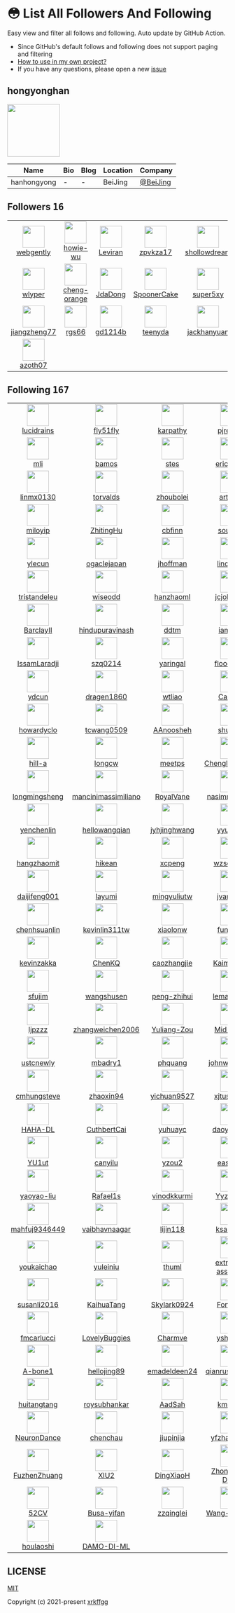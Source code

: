 # 😳 List All Followers And Following

 Easy view and filter all follows and following. Auto update by GitHub Action.

- Since GitHub's default follows and following does not support paging and filtering
- [How to use in my own project?](https://github.com/xrkffgg/list-all-followers-and-following/issues/1)
- If you have any questions, please open a new [issue](https://github.com/xrkffgg/list-all-followers-and-following/issues)

## hongyonghan

<img src="https://avatars.githubusercontent.com/u/53131561?v=4" width="120" />

| Name | Bio | Blog | Location | Company |
| -- | -- | -- | -- | -- |
| hanhongyong | - | - | BeiJing | [@BeiJing](https://github.com/BeiJing) |

## Followers <kbd>16</kbd>

<table>
  <tr>
    <td width="150" align="center">
      <a href="https://github.com/webgently">
        <img src="https://avatars.githubusercontent.com/u/105727142?v=4" width="50" />
        <br />
        webgently
      </a>
    </td>
    <td width="150" align="center">
      <a href="https://github.com/howie-wu">
        <img src="https://avatars.githubusercontent.com/u/98788152?v=4" width="50" />
        <br />
        howie-wu
      </a>
    </td>
    <td width="150" align="center">
      <a href="https://github.com/Leviran">
        <img src="https://avatars.githubusercontent.com/u/72565002?v=4" width="50" />
        <br />
        Leviran
      </a>
    </td>
    <td width="150" align="center">
      <a href="https://github.com/zpvkza17">
        <img src="https://avatars.githubusercontent.com/u/67278628?v=4" width="50" />
        <br />
        zpvkza17
      </a>
    </td>
    <td width="150" align="center">
      <a href="https://github.com/shollowdream">
        <img src="https://avatars.githubusercontent.com/u/66812066?v=4" width="50" />
        <br />
        shollowdream
      </a>
    </td>
  </tr><tr>
    <td width="150" align="center">
      <a href="https://github.com/wlyper">
        <img src="https://avatars.githubusercontent.com/u/62128180?v=4" width="50" />
        <br />
        wlyper
      </a>
    </td>
    <td width="150" align="center">
      <a href="https://github.com/cheng-orange">
        <img src="https://avatars.githubusercontent.com/u/59793503?v=4" width="50" />
        <br />
        cheng-orange
      </a>
    </td>
    <td width="150" align="center">
      <a href="https://github.com/JdaDong">
        <img src="https://avatars.githubusercontent.com/u/51486235?v=4" width="50" />
        <br />
        JdaDong
      </a>
    </td>
    <td width="150" align="center">
      <a href="https://github.com/SpoonerCake">
        <img src="https://avatars.githubusercontent.com/u/49234232?v=4" width="50" />
        <br />
        SpoonerCake
      </a>
    </td>
    <td width="150" align="center">
      <a href="https://github.com/super5xy">
        <img src="https://avatars.githubusercontent.com/u/47842371?v=4" width="50" />
        <br />
        super5xy
      </a>
    </td>
  </tr><tr>
    <td width="150" align="center">
      <a href="https://github.com/jiangzheng77">
        <img src="https://avatars.githubusercontent.com/u/47706313?v=4" width="50" />
        <br />
        jiangzheng77
      </a>
    </td>
    <td width="150" align="center">
      <a href="https://github.com/rgs66">
        <img src="https://avatars.githubusercontent.com/u/39143290?v=4" width="50" />
        <br />
        rgs66
      </a>
    </td>
    <td width="150" align="center">
      <a href="https://github.com/gd1214b">
        <img src="https://avatars.githubusercontent.com/u/37929478?v=4" width="50" />
        <br />
        gd1214b
      </a>
    </td>
    <td width="150" align="center">
      <a href="https://github.com/teenyda">
        <img src="https://avatars.githubusercontent.com/u/32611864?v=4" width="50" />
        <br />
        teenyda
      </a>
    </td>
    <td width="150" align="center">
      <a href="https://github.com/jackhanyuan">
        <img src="https://avatars.githubusercontent.com/u/24978318?v=4" width="50" />
        <br />
        jackhanyuan
      </a>
    </td>
  </tr><tr>
    <td width="150" align="center">
      <a href="https://github.com/azoth07">
        <img src="https://avatars.githubusercontent.com/u/7674044?v=4" width="50" />
        <br />
        azoth07
      </a>
    </td>
    <td width="150" align="center">
    </td>
    <td width="150" align="center">
    </td>
    <td width="150" align="center">
    </td>
    <td width="150" align="center">
    </td>
  </tr>
</table>

## Following <kbd>167</kbd>

<table>
  <tr>
    <td width="150" align="center">
      <a href="https://github.com/lucidrains">
        <img src="https://avatars.githubusercontent.com/u/108653?v=4" width="50" />
        <br />
        lucidrains
      </a>
    </td>
    <td width="150" align="center">
      <a href="https://github.com/fly51fly">
        <img src="https://avatars.githubusercontent.com/u/128885?v=4" width="50" />
        <br />
        fly51fly
      </a>
    </td>
    <td width="150" align="center">
      <a href="https://github.com/karpathy">
        <img src="https://avatars.githubusercontent.com/u/241138?v=4" width="50" />
        <br />
        karpathy
      </a>
    </td>
    <td width="150" align="center">
      <a href="https://github.com/pjreddie">
        <img src="https://avatars.githubusercontent.com/u/302108?v=4" width="50" />
        <br />
        pjreddie
      </a>
    </td>
    <td width="150" align="center">
      <a href="https://github.com/goodfeli">
        <img src="https://avatars.githubusercontent.com/u/387866?v=4" width="50" />
        <br />
        goodfeli
      </a>
    </td>
  </tr><tr>
    <td width="150" align="center">
      <a href="https://github.com/mli">
        <img src="https://avatars.githubusercontent.com/u/421857?v=4" width="50" />
        <br />
        mli
      </a>
    </td>
    <td width="150" align="center">
      <a href="https://github.com/bamos">
        <img src="https://avatars.githubusercontent.com/u/707462?v=4" width="50" />
        <br />
        bamos
      </a>
    </td>
    <td width="150" align="center">
      <a href="https://github.com/stes">
        <img src="https://avatars.githubusercontent.com/u/727984?v=4" width="50" />
        <br />
        stes
      </a>
    </td>
    <td width="150" align="center">
      <a href="https://github.com/erictzeng">
        <img src="https://avatars.githubusercontent.com/u/833004?v=4" width="50" />
        <br />
        erictzeng
      </a>
    </td>
    <td width="150" align="center">
      <a href="https://github.com/arunmallya">
        <img src="https://avatars.githubusercontent.com/u/838538?v=4" width="50" />
        <br />
        arunmallya
      </a>
    </td>
  </tr><tr>
    <td width="150" align="center">
      <a href="https://github.com/linmx0130">
        <img src="https://avatars.githubusercontent.com/u/975318?v=4" width="50" />
        <br />
        linmx0130
      </a>
    </td>
    <td width="150" align="center">
      <a href="https://github.com/torvalds">
        <img src="https://avatars.githubusercontent.com/u/1024025?v=4" width="50" />
        <br />
        torvalds
      </a>
    </td>
    <td width="150" align="center">
      <a href="https://github.com/zhoubolei">
        <img src="https://avatars.githubusercontent.com/u/1149687?v=4" width="50" />
        <br />
        zhoubolei
      </a>
    </td>
    <td width="150" align="center">
      <a href="https://github.com/artix41">
        <img src="https://avatars.githubusercontent.com/u/1157968?v=4" width="50" />
        <br />
        artix41
      </a>
    </td>
    <td width="150" align="center">
      <a href="https://github.com/rbgirshick">
        <img src="https://avatars.githubusercontent.com/u/1190634?v=4" width="50" />
        <br />
        rbgirshick
      </a>
    </td>
  </tr><tr>
    <td width="150" align="center">
      <a href="https://github.com/miloyip">
        <img src="https://avatars.githubusercontent.com/u/1195774?v=4" width="50" />
        <br />
        miloyip
      </a>
    </td>
    <td width="150" align="center">
      <a href="https://github.com/ZhitingHu">
        <img src="https://avatars.githubusercontent.com/u/1204484?v=4" width="50" />
        <br />
        ZhitingHu
      </a>
    </td>
    <td width="150" align="center">
      <a href="https://github.com/cbfinn">
        <img src="https://avatars.githubusercontent.com/u/1254657?v=4" width="50" />
        <br />
        cbfinn
      </a>
    </td>
    <td width="150" align="center">
      <a href="https://github.com/soumith">
        <img src="https://avatars.githubusercontent.com/u/1310570?v=4" width="50" />
        <br />
        soumith
      </a>
    </td>
    <td width="150" align="center">
      <a href="https://github.com/rflamary">
        <img src="https://avatars.githubusercontent.com/u/1386873?v=4" width="50" />
        <br />
        rflamary
      </a>
    </td>
  </tr><tr>
    <td width="150" align="center">
      <a href="https://github.com/ylecun">
        <img src="https://avatars.githubusercontent.com/u/1435513?v=4" width="50" />
        <br />
        ylecun
      </a>
    </td>
    <td width="150" align="center">
      <a href="https://github.com/ogaclejapan">
        <img src="https://avatars.githubusercontent.com/u/1496485?v=4" width="50" />
        <br />
        ogaclejapan
      </a>
    </td>
    <td width="150" align="center">
      <a href="https://github.com/jhoffman">
        <img src="https://avatars.githubusercontent.com/u/1610783?v=4" width="50" />
        <br />
        jhoffman
      </a>
    </td>
    <td width="150" align="center">
      <a href="https://github.com/lindahua">
        <img src="https://avatars.githubusercontent.com/u/1900250?v=4" width="50" />
        <br />
        lindahua
      </a>
    </td>
    <td width="150" align="center">
      <a href="https://github.com/junyanz">
        <img src="https://avatars.githubusercontent.com/u/1924757?v=4" width="50" />
        <br />
        junyanz
      </a>
    </td>
  </tr><tr>
    <td width="150" align="center">
      <a href="https://github.com/tristandeleu">
        <img src="https://avatars.githubusercontent.com/u/2018752?v=4" width="50" />
        <br />
        tristandeleu
      </a>
    </td>
    <td width="150" align="center">
      <a href="https://github.com/wiseodd">
        <img src="https://avatars.githubusercontent.com/u/2296722?v=4" width="50" />
        <br />
        wiseodd
      </a>
    </td>
    <td width="150" align="center">
      <a href="https://github.com/hanzhaoml">
        <img src="https://avatars.githubusercontent.com/u/2367092?v=4" width="50" />
        <br />
        hanzhaoml
      </a>
    </td>
    <td width="150" align="center">
      <a href="https://github.com/jcjohnson">
        <img src="https://avatars.githubusercontent.com/u/2718714?v=4" width="50" />
        <br />
        jcjohnson
      </a>
    </td>
    <td width="150" align="center">
      <a href="https://github.com/yuandong-tian">
        <img src="https://avatars.githubusercontent.com/u/2973937?v=4" width="50" />
        <br />
        yuandong-tian
      </a>
    </td>
  </tr><tr>
    <td width="150" align="center">
      <a href="https://github.com/BarclayII">
        <img src="https://avatars.githubusercontent.com/u/2978100?v=4" width="50" />
        <br />
        BarclayII
      </a>
    </td>
    <td width="150" align="center">
      <a href="https://github.com/hindupuravinash">
        <img src="https://avatars.githubusercontent.com/u/3033246?v=4" width="50" />
        <br />
        hindupuravinash
      </a>
    </td>
    <td width="150" align="center">
      <a href="https://github.com/ddtm">
        <img src="https://avatars.githubusercontent.com/u/3285481?v=4" width="50" />
        <br />
        ddtm
      </a>
    </td>
    <td width="150" align="center">
      <a href="https://github.com/iamaziz">
        <img src="https://avatars.githubusercontent.com/u/3298308?v=4" width="50" />
        <br />
        iamaziz
      </a>
    </td>
    <td width="150" align="center">
      <a href="https://github.com/carpedm20">
        <img src="https://avatars.githubusercontent.com/u/3346407?v=4" width="50" />
        <br />
        carpedm20
      </a>
    </td>
  </tr><tr>
    <td width="150" align="center">
      <a href="https://github.com/IssamLaradji">
        <img src="https://avatars.githubusercontent.com/u/3382128?v=4" width="50" />
        <br />
        IssamLaradji
      </a>
    </td>
    <td width="150" align="center">
      <a href="https://github.com/szq0214">
        <img src="https://avatars.githubusercontent.com/u/3794909?v=4" width="50" />
        <br />
        szq0214
      </a>
    </td>
    <td width="150" align="center">
      <a href="https://github.com/yaringal">
        <img src="https://avatars.githubusercontent.com/u/3817641?v=4" width="50" />
        <br />
        yaringal
      </a>
    </td>
    <td width="150" align="center">
      <a href="https://github.com/floodsung">
        <img src="https://avatars.githubusercontent.com/u/3880963?v=4" width="50" />
        <br />
        floodsung
      </a>
    </td>
    <td width="150" align="center">
      <a href="https://github.com/jwyang">
        <img src="https://avatars.githubusercontent.com/u/3894247?v=4" width="50" />
        <br />
        jwyang
      </a>
    </td>
  </tr><tr>
    <td width="150" align="center">
      <a href="https://github.com/ydcun">
        <img src="https://avatars.githubusercontent.com/u/4220967?v=4" width="50" />
        <br />
        ydcun
      </a>
    </td>
    <td width="150" align="center">
      <a href="https://github.com/dragen1860">
        <img src="https://avatars.githubusercontent.com/u/4252555?v=4" width="50" />
        <br />
        dragen1860
      </a>
    </td>
    <td width="150" align="center">
      <a href="https://github.com/wtliao">
        <img src="https://avatars.githubusercontent.com/u/4618954?v=4" width="50" />
        <br />
        wtliao
      </a>
    </td>
    <td width="150" align="center">
      <a href="https://github.com/Cadene">
        <img src="https://avatars.githubusercontent.com/u/4681518?v=4" width="50" />
        <br />
        Cadene
      </a>
    </td>
    <td width="150" align="center">
      <a href="https://github.com/roytseng-tw">
        <img src="https://avatars.githubusercontent.com/u/5027936?v=4" width="50" />
        <br />
        roytseng-tw
      </a>
    </td>
  </tr><tr>
    <td width="150" align="center">
      <a href="https://github.com/howardyclo">
        <img src="https://avatars.githubusercontent.com/u/5404410?v=4" width="50" />
        <br />
        howardyclo
      </a>
    </td>
    <td width="150" align="center">
      <a href="https://github.com/tcwang0509">
        <img src="https://avatars.githubusercontent.com/u/5497944?v=4" width="50" />
        <br />
        tcwang0509
      </a>
    </td>
    <td width="150" align="center">
      <a href="https://github.com/AAnoosheh">
        <img src="https://avatars.githubusercontent.com/u/5615503?v=4" width="50" />
        <br />
        AAnoosheh
      </a>
    </td>
    <td width="150" align="center">
      <a href="https://github.com/shurans">
        <img src="https://avatars.githubusercontent.com/u/5804738?v=4" width="50" />
        <br />
        shurans
      </a>
    </td>
    <td width="150" align="center">
      <a href="https://github.com/jindongwang">
        <img src="https://avatars.githubusercontent.com/u/6158206?v=4" width="50" />
        <br />
        jindongwang
      </a>
    </td>
  </tr><tr>
    <td width="150" align="center">
      <a href="https://github.com/hill-a">
        <img src="https://avatars.githubusercontent.com/u/6171343?v=4" width="50" />
        <br />
        hill-a
      </a>
    </td>
    <td width="150" align="center">
      <a href="https://github.com/longcw">
        <img src="https://avatars.githubusercontent.com/u/6198400?v=4" width="50" />
        <br />
        longcw
      </a>
    </td>
    <td width="150" align="center">
      <a href="https://github.com/meetps">
        <img src="https://avatars.githubusercontent.com/u/6251729?v=4" width="50" />
        <br />
        meetps
      </a>
    </td>
    <td width="150" align="center">
      <a href="https://github.com/ChenglongChen">
        <img src="https://avatars.githubusercontent.com/u/6316171?v=4" width="50" />
        <br />
        ChenglongChen
      </a>
    </td>
    <td width="150" align="center">
      <a href="https://github.com/ir413">
        <img src="https://avatars.githubusercontent.com/u/6415258?v=4" width="50" />
        <br />
        ir413
      </a>
    </td>
  </tr><tr>
    <td width="150" align="center">
      <a href="https://github.com/longmingsheng">
        <img src="https://avatars.githubusercontent.com/u/6441121?v=4" width="50" />
        <br />
        longmingsheng
      </a>
    </td>
    <td width="150" align="center">
      <a href="https://github.com/mancinimassimiliano">
        <img src="https://avatars.githubusercontent.com/u/6758182?v=4" width="50" />
        <br />
        mancinimassimiliano
      </a>
    </td>
    <td width="150" align="center">
      <a href="https://github.com/RoyalVane">
        <img src="https://avatars.githubusercontent.com/u/6834885?v=4" width="50" />
        <br />
        RoyalVane
      </a>
    </td>
    <td width="150" align="center">
      <a href="https://github.com/nasimrahaman">
        <img src="https://avatars.githubusercontent.com/u/7032458?v=4" width="50" />
        <br />
        nasimrahaman
      </a>
    </td>
    <td width="150" align="center">
      <a href="https://github.com/xinw1012">
        <img src="https://avatars.githubusercontent.com/u/7043460?v=4" width="50" />
        <br />
        xinw1012
      </a>
    </td>
  </tr><tr>
    <td width="150" align="center">
      <a href="https://github.com/yenchenlin">
        <img src="https://avatars.githubusercontent.com/u/7057863?v=4" width="50" />
        <br />
        yenchenlin
      </a>
    </td>
    <td width="150" align="center">
      <a href="https://github.com/hellowangqian">
        <img src="https://avatars.githubusercontent.com/u/7327614?v=4" width="50" />
        <br />
        hellowangqian
      </a>
    </td>
    <td width="150" align="center">
      <a href="https://github.com/jyhjinghwang">
        <img src="https://avatars.githubusercontent.com/u/7334548?v=4" width="50" />
        <br />
        jyhjinghwang
      </a>
    </td>
    <td width="150" align="center">
      <a href="https://github.com/yyuanad">
        <img src="https://avatars.githubusercontent.com/u/7336485?v=4" width="50" />
        <br />
        yyuanad
      </a>
    </td>
    <td width="150" align="center">
      <a href="https://github.com/PetrochukM">
        <img src="https://avatars.githubusercontent.com/u/7424737?v=4" width="50" />
        <br />
        PetrochukM
      </a>
    </td>
  </tr><tr>
    <td width="150" align="center">
      <a href="https://github.com/hangzhaomit">
        <img src="https://avatars.githubusercontent.com/u/7707670?v=4" width="50" />
        <br />
        hangzhaomit
      </a>
    </td>
    <td width="150" align="center">
      <a href="https://github.com/hikean">
        <img src="https://avatars.githubusercontent.com/u/7871955?v=4" width="50" />
        <br />
        hikean
      </a>
    </td>
    <td width="150" align="center">
      <a href="https://github.com/xcpeng">
        <img src="https://avatars.githubusercontent.com/u/7874222?v=4" width="50" />
        <br />
        xcpeng
      </a>
    </td>
    <td width="150" align="center">
      <a href="https://github.com/wzsong17">
        <img src="https://avatars.githubusercontent.com/u/7880567?v=4" width="50" />
        <br />
        wzsong17
      </a>
    </td>
    <td width="150" align="center">
      <a href="https://github.com/zhanghang1989">
        <img src="https://avatars.githubusercontent.com/u/8041160?v=4" width="50" />
        <br />
        zhanghang1989
      </a>
    </td>
  </tr><tr>
    <td width="150" align="center">
      <a href="https://github.com/daijifeng001">
        <img src="https://avatars.githubusercontent.com/u/8341653?v=4" width="50" />
        <br />
        daijifeng001
      </a>
    </td>
    <td width="150" align="center">
      <a href="https://github.com/layumi">
        <img src="https://avatars.githubusercontent.com/u/8390471?v=4" width="50" />
        <br />
        layumi
      </a>
    </td>
    <td width="150" align="center">
      <a href="https://github.com/mingyuliutw">
        <img src="https://avatars.githubusercontent.com/u/8594682?v=4" width="50" />
        <br />
        mingyuliutw
      </a>
    </td>
    <td width="150" align="center">
      <a href="https://github.com/jvanvugt">
        <img src="https://avatars.githubusercontent.com/u/8615579?v=4" width="50" />
        <br />
        jvanvugt
      </a>
    </td>
    <td width="150" align="center">
      <a href="https://github.com/cuishuhao">
        <img src="https://avatars.githubusercontent.com/u/9152900?v=4" width="50" />
        <br />
        cuishuhao
      </a>
    </td>
  </tr><tr>
    <td width="150" align="center">
      <a href="https://github.com/chenhsuanlin">
        <img src="https://avatars.githubusercontent.com/u/9806735?v=4" width="50" />
        <br />
        chenhsuanlin
      </a>
    </td>
    <td width="150" align="center">
      <a href="https://github.com/kevinlin311tw">
        <img src="https://avatars.githubusercontent.com/u/9973040?v=4" width="50" />
        <br />
        kevinlin311tw
      </a>
    </td>
    <td width="150" align="center">
      <a href="https://github.com/xiaolonw">
        <img src="https://avatars.githubusercontent.com/u/10133277?v=4" width="50" />
        <br />
        xiaolonw
      </a>
    </td>
    <td width="150" align="center">
      <a href="https://github.com/fungtion">
        <img src="https://avatars.githubusercontent.com/u/10267392?v=4" width="50" />
        <br />
        fungtion
      </a>
    </td>
    <td width="150" align="center">
      <a href="https://github.com/kevinlyu">
        <img src="https://avatars.githubusercontent.com/u/10331215?v=4" width="50" />
        <br />
        kevinlyu
      </a>
    </td>
  </tr><tr>
    <td width="150" align="center">
      <a href="https://github.com/kevinzakka">
        <img src="https://avatars.githubusercontent.com/u/10518920?v=4" width="50" />
        <br />
        kevinzakka
      </a>
    </td>
    <td width="150" align="center">
      <a href="https://github.com/ChenKQ">
        <img src="https://avatars.githubusercontent.com/u/10692989?v=4" width="50" />
        <br />
        ChenKQ
      </a>
    </td>
    <td width="150" align="center">
      <a href="https://github.com/caozhangjie">
        <img src="https://avatars.githubusercontent.com/u/10905817?v=4" width="50" />
        <br />
        caozhangjie
      </a>
    </td>
    <td width="150" align="center">
      <a href="https://github.com/KaimingHe">
        <img src="https://avatars.githubusercontent.com/u/11435359?v=4" width="50" />
        <br />
        KaimingHe
      </a>
    </td>
    <td width="150" align="center">
      <a href="https://github.com/KevinDuarte">
        <img src="https://avatars.githubusercontent.com/u/11702197?v=4" width="50" />
        <br />
        KevinDuarte
      </a>
    </td>
  </tr><tr>
    <td width="150" align="center">
      <a href="https://github.com/sfujim">
        <img src="https://avatars.githubusercontent.com/u/12649111?v=4" width="50" />
        <br />
        sfujim
      </a>
    </td>
    <td width="150" align="center">
      <a href="https://github.com/wangshusen">
        <img src="https://avatars.githubusercontent.com/u/12660689?v=4" width="50" />
        <br />
        wangshusen
      </a>
    </td>
    <td width="150" align="center">
      <a href="https://github.com/peng-zhihui">
        <img src="https://avatars.githubusercontent.com/u/12994887?v=4" width="50" />
        <br />
        peng-zhihui
      </a>
    </td>
    <td width="150" align="center">
      <a href="https://github.com/lemairecarl">
        <img src="https://avatars.githubusercontent.com/u/13444373?v=4" width="50" />
        <br />
        lemairecarl
      </a>
    </td>
    <td width="150" align="center">
      <a href="https://github.com/XingangPan">
        <img src="https://avatars.githubusercontent.com/u/13579537?v=4" width="50" />
        <br />
        XingangPan
      </a>
    </td>
  </tr><tr>
    <td width="150" align="center">
      <a href="https://github.com/ljpzzz">
        <img src="https://avatars.githubusercontent.com/u/13940977?v=4" width="50" />
        <br />
        ljpzzz
      </a>
    </td>
    <td width="150" align="center">
      <a href="https://github.com/zhangweichen2006">
        <img src="https://avatars.githubusercontent.com/u/14069331?v=4" width="50" />
        <br />
        zhangweichen2006
      </a>
    </td>
    <td width="150" align="center">
      <a href="https://github.com/Yuliang-Zou">
        <img src="https://avatars.githubusercontent.com/u/14304413?v=4" width="50" />
        <br />
        Yuliang-Zou
      </a>
    </td>
    <td width="150" align="center">
      <a href="https://github.com/Mid-Push">
        <img src="https://avatars.githubusercontent.com/u/15361574?v=4" width="50" />
        <br />
        Mid-Push
      </a>
    </td>
    <td width="150" align="center">
      <a href="https://github.com/yunjey">
        <img src="https://avatars.githubusercontent.com/u/15663219?v=4" width="50" />
        <br />
        yunjey
      </a>
    </td>
  </tr><tr>
    <td width="150" align="center">
      <a href="https://github.com/ustcnewly">
        <img src="https://avatars.githubusercontent.com/u/15941611?v=4" width="50" />
        <br />
        ustcnewly
      </a>
    </td>
    <td width="150" align="center">
      <a href="https://github.com/mbadry1">
        <img src="https://avatars.githubusercontent.com/u/16426491?v=4" width="50" />
        <br />
        mbadry1
      </a>
    </td>
    <td width="150" align="center">
      <a href="https://github.com/phquang">
        <img src="https://avatars.githubusercontent.com/u/16700047?v=4" width="50" />
        <br />
        phquang
      </a>
    </td>
    <td width="150" align="center">
      <a href="https://github.com/johnwlambert">
        <img src="https://avatars.githubusercontent.com/u/16724970?v=4" width="50" />
        <br />
        johnwlambert
      </a>
    </td>
    <td width="150" align="center">
      <a href="https://github.com/zijian-hu">
        <img src="https://avatars.githubusercontent.com/u/16883354?v=4" width="50" />
        <br />
        zijian-hu
      </a>
    </td>
  </tr><tr>
    <td width="150" align="center">
      <a href="https://github.com/cmhungsteve">
        <img src="https://avatars.githubusercontent.com/u/17039429?v=4" width="50" />
        <br />
        cmhungsteve
      </a>
    </td>
    <td width="150" align="center">
      <a href="https://github.com/zhaoxin94">
        <img src="https://avatars.githubusercontent.com/u/17290908?v=4" width="50" />
        <br />
        zhaoxin94
      </a>
    </td>
    <td width="150" align="center">
      <a href="https://github.com/yichuan9527">
        <img src="https://avatars.githubusercontent.com/u/17669470?v=4" width="50" />
        <br />
        yichuan9527
      </a>
    </td>
    <td width="150" align="center">
      <a href="https://github.com/xjtushujun">
        <img src="https://avatars.githubusercontent.com/u/17907867?v=4" width="50" />
        <br />
        xjtushujun
      </a>
    </td>
    <td width="150" align="center">
      <a href="https://github.com/wasidennis">
        <img src="https://avatars.githubusercontent.com/u/18225595?v=4" width="50" />
        <br />
        wasidennis
      </a>
    </td>
  </tr><tr>
    <td width="150" align="center">
      <a href="https://github.com/HAHA-DL">
        <img src="https://avatars.githubusercontent.com/u/18346093?v=4" width="50" />
        <br />
        HAHA-DL
      </a>
    </td>
    <td width="150" align="center">
      <a href="https://github.com/CuthbertCai">
        <img src="https://avatars.githubusercontent.com/u/18358406?v=4" width="50" />
        <br />
        CuthbertCai
      </a>
    </td>
    <td width="150" align="center">
      <a href="https://github.com/yuhuayc">
        <img src="https://avatars.githubusercontent.com/u/18379208?v=4" width="50" />
        <br />
        yuhuayc
      </a>
    </td>
    <td width="150" align="center">
      <a href="https://github.com/daoyuan98">
        <img src="https://avatars.githubusercontent.com/u/19143104?v=4" width="50" />
        <br />
        daoyuan98
      </a>
    </td>
    <td width="150" align="center">
      <a href="https://github.com/chenchao666">
        <img src="https://avatars.githubusercontent.com/u/19189439?v=4" width="50" />
        <br />
        chenchao666
      </a>
    </td>
  </tr><tr>
    <td width="150" align="center">
      <a href="https://github.com/YU1ut">
        <img src="https://avatars.githubusercontent.com/u/19549807?v=4" width="50" />
        <br />
        YU1ut
      </a>
    </td>
    <td width="150" align="center">
      <a href="https://github.com/canyilu">
        <img src="https://avatars.githubusercontent.com/u/19604045?v=4" width="50" />
        <br />
        canyilu
      </a>
    </td>
    <td width="150" align="center">
      <a href="https://github.com/yzou2">
        <img src="https://avatars.githubusercontent.com/u/20036855?v=4" width="50" />
        <br />
        yzou2
      </a>
    </td>
    <td width="150" align="center">
      <a href="https://github.com/easezyc">
        <img src="https://avatars.githubusercontent.com/u/20279673?v=4" width="50" />
        <br />
        easezyc
      </a>
    </td>
    <td width="150" align="center">
      <a href="https://github.com/hytseng0509">
        <img src="https://avatars.githubusercontent.com/u/20281576?v=4" width="50" />
        <br />
        hytseng0509
      </a>
    </td>
  </tr><tr>
    <td width="150" align="center">
      <a href="https://github.com/yaoyao-liu">
        <img src="https://avatars.githubusercontent.com/u/20499376?v=4" width="50" />
        <br />
        yaoyao-liu
      </a>
    </td>
    <td width="150" align="center">
      <a href="https://github.com/Rafael1s">
        <img src="https://avatars.githubusercontent.com/u/20628246?v=4" width="50" />
        <br />
        Rafael1s
      </a>
    </td>
    <td width="150" align="center">
      <a href="https://github.com/vinodkkurmi">
        <img src="https://avatars.githubusercontent.com/u/20721737?v=4" width="50" />
        <br />
        vinodkkurmi
      </a>
    </td>
    <td width="150" align="center">
      <a href="https://github.com/YyzHarry">
        <img src="https://avatars.githubusercontent.com/u/20859049?v=4" width="50" />
        <br />
        YyzHarry
      </a>
    </td>
    <td width="150" align="center">
      <a href="https://github.com/zhyhan">
        <img src="https://avatars.githubusercontent.com/u/21017200?v=4" width="50" />
        <br />
        zhyhan
      </a>
    </td>
  </tr><tr>
    <td width="150" align="center">
      <a href="https://github.com/mahfuj9346449">
        <img src="https://avatars.githubusercontent.com/u/22044404?v=4" width="50" />
        <br />
        mahfuj9346449
      </a>
    </td>
    <td width="150" align="center">
      <a href="https://github.com/vaibhavnaagar">
        <img src="https://avatars.githubusercontent.com/u/22620738?v=4" width="50" />
        <br />
        vaibhavnaagar
      </a>
    </td>
    <td width="150" align="center">
      <a href="https://github.com/lijin118">
        <img src="https://avatars.githubusercontent.com/u/22785405?v=4" width="50" />
        <br />
        lijin118
      </a>
    </td>
    <td width="150" align="center">
      <a href="https://github.com/ksaito-ut">
        <img src="https://avatars.githubusercontent.com/u/22871553?v=4" width="50" />
        <br />
        ksaito-ut
      </a>
    </td>
    <td width="150" align="center">
      <a href="https://github.com/KaiyangZhou">
        <img src="https://avatars.githubusercontent.com/u/22972972?v=4" width="50" />
        <br />
        KaiyangZhou
      </a>
    </td>
  </tr><tr>
    <td width="150" align="center">
      <a href="https://github.com/youkaichao">
        <img src="https://avatars.githubusercontent.com/u/23236638?v=4" width="50" />
        <br />
        youkaichao
      </a>
    </td>
    <td width="150" align="center">
      <a href="https://github.com/yuleiniu">
        <img src="https://avatars.githubusercontent.com/u/23349888?v=4" width="50" />
        <br />
        yuleiniu
      </a>
    </td>
    <td width="150" align="center">
      <a href="https://github.com/thuml">
        <img src="https://avatars.githubusercontent.com/u/23359141?v=4" width="50" />
        <br />
        thuml
      </a>
    </td>
    <td width="150" align="center">
      <a href="https://github.com/extreme-assistant">
        <img src="https://avatars.githubusercontent.com/u/23378199?v=4" width="50" />
        <br />
        extreme-assistant
      </a>
    </td>
    <td width="150" align="center">
      <a href="https://github.com/hmi88">
        <img src="https://avatars.githubusercontent.com/u/23426113?v=4" width="50" />
        <br />
        hmi88
      </a>
    </td>
  </tr><tr>
    <td width="150" align="center">
      <a href="https://github.com/susanli2016">
        <img src="https://avatars.githubusercontent.com/u/24217243?v=4" width="50" />
        <br />
        susanli2016
      </a>
    </td>
    <td width="150" align="center">
      <a href="https://github.com/KaihuaTang">
        <img src="https://avatars.githubusercontent.com/u/24402685?v=4" width="50" />
        <br />
        KaihuaTang
      </a>
    </td>
    <td width="150" align="center">
      <a href="https://github.com/Skylark0924">
        <img src="https://avatars.githubusercontent.com/u/24936522?v=4" width="50" />
        <br />
        Skylark0924
      </a>
    </td>
    <td width="150" align="center">
      <a href="https://github.com/FontTian">
        <img src="https://avatars.githubusercontent.com/u/26818667?v=4" width="50" />
        <br />
        FontTian
      </a>
    </td>
    <td width="150" align="center">
      <a href="https://github.com/Sansui233">
        <img src="https://avatars.githubusercontent.com/u/27474981?v=4" width="50" />
        <br />
        Sansui233
      </a>
    </td>
  </tr><tr>
    <td width="150" align="center">
      <a href="https://github.com/fmcarlucci">
        <img src="https://avatars.githubusercontent.com/u/27766473?v=4" width="50" />
        <br />
        fmcarlucci
      </a>
    </td>
    <td width="150" align="center">
      <a href="https://github.com/LovelyBuggies">
        <img src="https://avatars.githubusercontent.com/u/29083689?v=4" width="50" />
        <br />
        LovelyBuggies
      </a>
    </td>
    <td width="150" align="center">
      <a href="https://github.com/Charmve">
        <img src="https://avatars.githubusercontent.com/u/29084184?v=4" width="50" />
        <br />
        Charmve
      </a>
    </td>
    <td width="150" align="center">
      <a href="https://github.com/yshen22">
        <img src="https://avatars.githubusercontent.com/u/32374479?v=4" width="50" />
        <br />
        yshen22
      </a>
    </td>
    <td width="150" align="center">
      <a href="https://github.com/Wangt-CN">
        <img src="https://avatars.githubusercontent.com/u/32795963?v=4" width="50" />
        <br />
        Wangt-CN
      </a>
    </td>
  </tr><tr>
    <td width="150" align="center">
      <a href="https://github.com/A-bone1">
        <img src="https://avatars.githubusercontent.com/u/33772094?v=4" width="50" />
        <br />
        A-bone1
      </a>
    </td>
    <td width="150" align="center">
      <a href="https://github.com/hellojing89">
        <img src="https://avatars.githubusercontent.com/u/37859707?v=4" width="50" />
        <br />
        hellojing89
      </a>
    </td>
    <td width="150" align="center">
      <a href="https://github.com/emadeldeen24">
        <img src="https://avatars.githubusercontent.com/u/37911596?v=4" width="50" />
        <br />
        emadeldeen24
      </a>
    </td>
    <td width="150" align="center">
      <a href="https://github.com/qianrusun1015">
        <img src="https://avatars.githubusercontent.com/u/39019156?v=4" width="50" />
        <br />
        qianrusun1015
      </a>
    </td>
    <td width="150" align="center">
      <a href="https://github.com/YBZh">
        <img src="https://avatars.githubusercontent.com/u/41507970?v=4" width="50" />
        <br />
        YBZh
      </a>
    </td>
  </tr><tr>
    <td width="150" align="center">
      <a href="https://github.com/huitangtang">
        <img src="https://avatars.githubusercontent.com/u/42053362?v=4" width="50" />
        <br />
        huitangtang
      </a>
    </td>
    <td width="150" align="center">
      <a href="https://github.com/roysubhankar">
        <img src="https://avatars.githubusercontent.com/u/42292050?v=4" width="50" />
        <br />
        roysubhankar
      </a>
    </td>
    <td width="150" align="center">
      <a href="https://github.com/AadSah">
        <img src="https://avatars.githubusercontent.com/u/42816120?v=4" width="50" />
        <br />
        AadSah
      </a>
    </td>
    <td width="150" align="center">
      <a href="https://github.com/kmakise">
        <img src="https://avatars.githubusercontent.com/u/43256731?v=4" width="50" />
        <br />
        kmakise
      </a>
    </td>
    <td width="150" align="center">
      <a href="https://github.com/taohan10200">
        <img src="https://avatars.githubusercontent.com/u/46162738?v=4" width="50" />
        <br />
        taohan10200
      </a>
    </td>
  </tr><tr>
    <td width="150" align="center">
      <a href="https://github.com/NeuronDance">
        <img src="https://avatars.githubusercontent.com/u/47145013?v=4" width="50" />
        <br />
        NeuronDance
      </a>
    </td>
    <td width="150" align="center">
      <a href="https://github.com/chenchau">
        <img src="https://avatars.githubusercontent.com/u/48696007?v=4" width="50" />
        <br />
        chenchau
      </a>
    </td>
    <td width="150" align="center">
      <a href="https://github.com/jiupinjia">
        <img src="https://avatars.githubusercontent.com/u/51430557?v=4" width="50" />
        <br />
        jiupinjia
      </a>
    </td>
    <td width="150" align="center">
      <a href="https://github.com/yfzhang114">
        <img src="https://avatars.githubusercontent.com/u/53161950?v=4" width="50" />
        <br />
        yfzhang114
      </a>
    </td>
    <td width="150" align="center">
      <a href="https://github.com/chaoqichen">
        <img src="https://avatars.githubusercontent.com/u/53174598?v=4" width="50" />
        <br />
        chaoqichen
      </a>
    </td>
  </tr><tr>
    <td width="150" align="center">
      <a href="https://github.com/FuzhenZhuang">
        <img src="https://avatars.githubusercontent.com/u/53433080?v=4" width="50" />
        <br />
        FuzhenZhuang
      </a>
    </td>
    <td width="150" align="center">
      <a href="https://github.com/XIU2">
        <img src="https://avatars.githubusercontent.com/u/54703944?v=4" width="50" />
        <br />
        XIU2
      </a>
    </td>
    <td width="150" align="center">
      <a href="https://github.com/DingXiaoH">
        <img src="https://avatars.githubusercontent.com/u/55726946?v=4" width="50" />
        <br />
        DingXiaoH
      </a>
    </td>
    <td width="150" align="center">
      <a href="https://github.com/Zhongying-Deng">
        <img src="https://avatars.githubusercontent.com/u/58741831?v=4" width="50" />
        <br />
        Zhongying-Deng
      </a>
    </td>
    <td width="150" align="center">
      <a href="https://github.com/BIT-DA">
        <img src="https://avatars.githubusercontent.com/u/59510937?v=4" width="50" />
        <br />
        BIT-DA
      </a>
    </td>
  </tr><tr>
    <td width="150" align="center">
      <a href="https://github.com/52CV">
        <img src="https://avatars.githubusercontent.com/u/62801906?v=4" width="50" />
        <br />
        52CV
      </a>
    </td>
    <td width="150" align="center">
      <a href="https://github.com/Busa-yifan">
        <img src="https://avatars.githubusercontent.com/u/69914838?v=4" width="50" />
        <br />
        Busa-yifan
      </a>
    </td>
    <td width="150" align="center">
      <a href="https://github.com/zzqinglei">
        <img src="https://avatars.githubusercontent.com/u/75826124?v=4" width="50" />
        <br />
        zzqinglei
      </a>
    </td>
    <td width="150" align="center">
      <a href="https://github.com/Wang-ML-Lab">
        <img src="https://avatars.githubusercontent.com/u/85480432?v=4" width="50" />
        <br />
        Wang-ML-Lab
      </a>
    </td>
    <td width="150" align="center">
      <a href="https://github.com/adapt-python">
        <img src="https://avatars.githubusercontent.com/u/86614251?v=4" width="50" />
        <br />
        adapt-python
      </a>
    </td>
  </tr><tr>
    <td width="150" align="center">
      <a href="https://github.com/houlaoshi">
        <img src="https://avatars.githubusercontent.com/u/91710788?v=4" width="50" />
        <br />
        houlaoshi
      </a>
    </td>
    <td width="150" align="center">
      <a href="https://github.com/DAMO-DI-ML">
        <img src="https://avatars.githubusercontent.com/u/95827885?v=4" width="50" />
        <br />
        DAMO-DI-ML
      </a>
    </td>
    <td width="150" align="center">
    </td>
    <td width="150" align="center">
    </td>
    <td width="150" align="center">
    </td>
  </tr>
</table>

## LICENSE

[MIT](https://github.com/xrkffgg/list-all-followers-and-following/blob/main/LICENSE)

Copyright (c) 2021-present [xrkffgg](https://github.com/xrkffgg)

